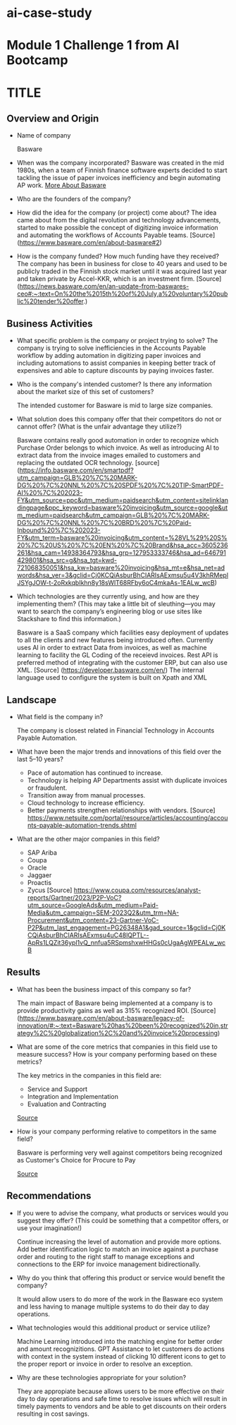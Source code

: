 # ai-case-study
# Module 1 Challenge 1 from AI Bootcamp

# TITLE

## Overview and Origin

* Name of company

    Basware

* When was the company incorporated?
    Basware was created in the mid 1980s, when a team of Finnish finance software experts decided to start tackling the issue of paper invoices inefficiency and begin automating AP work. 
    [More About Basware](https://www.basware.com/en/about-basware#2)

* Who are the founders of the company?


* How did the idea for the company (or project) come about?
    The idea came about from the digital revolution and technology advancements, started to make possible the concept of digitizing invoice information and automating the workflows of Accounts Payable teams. [Source] (https://www.basware.com/en/about-basware#2)

* How is the company funded? How much funding have they received?
    The company has been in business for close to 40 years and used to be publicly traded in the Finnish stock market until it was acquired last year and taken private by Accel-KKR, which is an investment firm. [Source] (https://news.basware.com/en/an-update-from-baswares-ceo#:~:text=On%20the%2015th%20of%20July,a%20voluntary%20public%20tender%20offer.)

## Business Activities

* What specific problem is the company or project trying to solve?
    The company is trying to solve inefficiencies in the Accounts Payable workflow by adding automation in digitizing paper invoices and including automations to assist companies in keeping better track of expensives and able to capture discounts by paying invoices faster.

* Who is the company's intended customer? Is there any information about the market size of this set of customers?

    The intended customer for Basware is mid to large size companies.

* What solution does this company offer that their competitors do not or cannot offer? (What is the unfair advantage they utilize?)

    Basware contains really good automation in order to recognize which Purchase Order belongs to which invoice. As well as introducing AI to extract data from the invoice images emailed to customers and replacing the outdated OCR technology. [source] (https://info.basware.com/en/smartpdf?utm_campaign=GLB%20%7C%20MARK-DG%20%7C%20NNL%20%7C%20SPDF%20%7C%20TIP-SmartPDF-AI%20%7C%202023-FY&utm_source=ppc&utm_medium=paidsearch&utm_content=sitelinklandingpage&ppc_keyword=basware%20invoicing&utm_source=google&utm_medium=paidsearch&utm_campaign=GLB%20%7C%20MARK-DG%20%7C%20NNL%20%7C%20BRD%20%7C%20Paid-Inbound%20%7C%202023-FY&utm_term=basware%20invoicing&utm_content=%28VL%29%20S%20%7C%20US%20%7C%20EN%20%7C%20Brand&hsa_acc=3605236261&hsa_cam=14938364793&hsa_grp=127953333746&hsa_ad=646791429801&hsa_src=g&hsa_tgt=kwd-721068350051&hsa_kw=basware%20invoicing&hsa_mt=e&hsa_net=adwords&hsa_ver=3&gclid=Cj0KCQiAsburBhCIARIsAExmsu5u4V3khRMeplJSYgJOW-t-2oRxkqbIkhn8y18sWlT68RFby6oC4mkaAs-1EALw_wcB)

* Which technologies are they currently using, and how are they implementing them? (This may take a little bit of sleuthing&mdash;you may want to search the company’s engineering blog or use sites like Stackshare to find this information.)

    Basware is a SaaS company which facilities easy deployment of updates to all the clients and new features being introduced often.
    Currently uses AI in order to extract Data from invoices, as well as machine learning to facility the GL Coding of the receievd invoices.
    Rest API is preferred method of integrating with the customer ERP, but can also use XML. [Source] (https://developer.basware.com/en/)
    The internal language used to configure the system is built on Xpath and XML

## Landscape

* What field is the company in?

    The company is closest related in Financial Technology in Accounts Payable Automation.

* What have been the major trends and innovations of this field over the last 5&ndash;10 years?
    * Pace of automation has continued to increase.
    * Technology is helping AP Departments assist with duplicate invoices or fraudulent.
    * Transition away from manual processes.
    * Cloud technology to increase efficiency.
    * Better payments strengthen relationships with vendors.
    [Source] https://www.netsuite.com/portal/resource/articles/accounting/accounts-payable-automation-trends.shtml

* What are the other major companies in this field?

    * SAP Ariba
    * Coupa
    * Oracle
    * Jaggaer
    * Proactis
    * Zycus
    [Source] https://www.coupa.com/resources/analyst-reports/Gartner/2023/P2P-VoC?utm_source=GoogleAds&utm_medium=Paid-Media&utm_campaign=SEM-2023Q2&utm_trm=NA-Procurement&utm_content=23-Gartner-VoC-P2P&utm_last_engagement=PG26348A1&gad_source=1&gclid=Cj0KCQiAsburBhCIARIsAExmsu4uC48lQPTL--ApRs1LQZit36ypl1vQ_nnfua5RSpmshxwHHGs0cUgaAgWPEALw_wcB

## Results

* What has been the business impact of this company so far?

    The main impact of Basware being implemented at a company is to provide productivity gains as well as 315% recognized ROI.
    [Source] (https://www.basware.com/en/about-basware/legacy-of-innovation/#:~:text=Basware%20has%20been%20recognized%20in,strategy%2C%20globalization%2C%20and%20invoice%20processing)


* What are some of the core metrics that companies in this field use to measure success? How is your company performing based on these metrics?

    The key metrics in the companies in this field are:

    * Service and Support
    * Integration and Implementation
    * Evaluation and Contracting

    [Source](https://www.gartner.com/reviews/market/procure-to-pay-suites/vendor/basware/product/basware-p2p?marketSeoName=procure-to-pay-suites&vendorSeoName=basware&productSeoName=basware-p2p)

* How is your company performing relative to competitors in the same field?

    Basware is performing very well against competitors being recognized as Customer's Choice for Procure to Pay

    [Source](https://news.basware.com/en/basware-is-recognized-as-a-2023-gartner-peer-insights-customers-choice-for-procure-to-pay-suites)



## Recommendations

* If you were to advise the company, what products or services would you suggest they offer? (This could be something that a competitor offers, or use your imagination!)

    Continue increasing the level of automation and provide more options.
    Add better identification logic to match an invoice against a purchase order and routing to the right staff to manage exceptions and connections to the ERP for invoice management bidirectionally.

* Why do you think that offering this product or service would benefit the company?

    It would allow users to do more of the work in the Basware eco system and less having to manage multiple systems to do their day to day operations.

* What technologies would this additional product or service utilize?

    Machine Learning introduced into the matching engine for better order and amount recognizitions.
    GPT Assistance to let customers do actions with context in the system instead of clicking 10 different icons to get to the proper report or invoice in order to resolve an exception.

* Why are these technologies appropriate for your solution?

    They are appropiate because allows users to be more effective on their day to day operations and safe time to resolve issues which will result in timely payments to vendors and be able to get discounts on their orders resulting in cost savings.